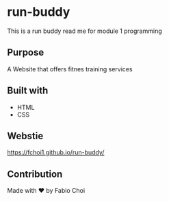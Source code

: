 # run-buddy
This is a run buddy read me for module 1 programming

## Purpose

A Website that offers fitnes training services

## Built with 
* HTML
* CSS

## Webstie
https://fchoi1.github.io/run-buddy/

## Contribution

Made with ❤️ by Fabio Choi